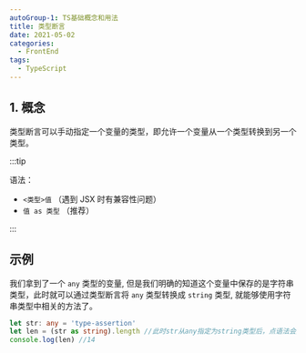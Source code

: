 ```yaml
---
autoGroup-1: TS基础概念和用法
title: 类型断言
date: 2021-05-02
categories:
  - FrontEnd
tags:
  - TypeScript
---
```


## 1. 概念

类型断言可以手动指定一个变量的类型，即允许一个变量从一个类型转换到另一个类型。

:::tip

语法：

- `<类型>值` （遇到 JSX 时有兼容性问题）
- `值 as 类型` （推荐）

:::

## 示例

我们拿到了一个 `any` 类型的变量, 但是我们明确的知道这个变量中保存的是字符串类型，此时就可以通过类型断言将 `any` 类型转换成 `string` 类型, 就能够使用字符串类型中相关的方法了。

```ts
let str: any = 'type-assertion'
let len = (str as string).length //此时str从any指定为string类型后，点语法会提示string相关方法
console.log(len) //14
```
